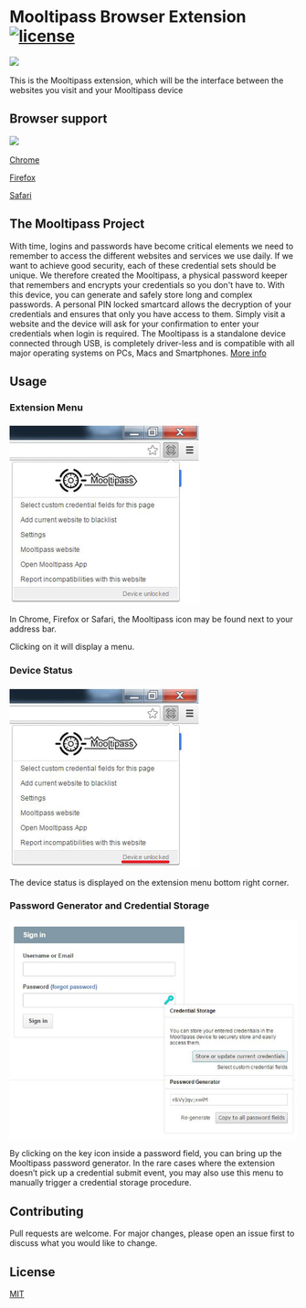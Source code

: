 # Mooltipass Browser Extension [![license](https://img.shields.io/github/license/mashape/apistatus.svg)]()

<img src="https://www.themooltipass.com/ressources/logo_inverted.png" />

This is the Mooltipass extension, which will be the interface between
the websites you visit and your Mooltipass device

## Browser support

<img src="https://www.themooltipass.com/images/gallery/safari-chrome-ff.png" />

[Chrome](https://chrome.google.com/webstore/detail/mooltipass-extension/ffemldjbbfhimggdkkckolidemlllklk)

[Firefox](https://addons.mozilla.org/en-US/firefox/addon/mooltipass-extension/)

[Safari](https://safari-extensions.apple.com/details/?id=com.stephanelectronics.mooltipass-KC7DELHDSA)


## The Mooltipass Project

With time, logins and passwords have become critical elements we need to remember to access the different websites and services we use daily. If we want to achieve good security, each of these credential sets should be unique.
We therefore created the Mooltipass, a physical password keeper that remembers and encrypts your credentials so you don't have to. With this device, you can generate and safely store long and complex passwords. A personal PIN locked smartcard allows the decryption of your credentials and ensures that only you have access to them. Simply visit a website and the device will ask for your confirmation to enter your credentials when login is required.
The Mooltipass is a standalone device connected through USB, is completely driver-less and is compatible with all major operating systems on PCs, Macs and Smartphones. [More info](https://www.themooltipass.com/)

## Usage

###  Extension Menu 

<img src="./images/user-manual-extension-menu.jpg" alt="extension-menu" />

In Chrome, Firefox or Safari, the Mooltipass icon
may be found next to your address bar. 

Clicking on it will display a menu. 

###  Device Status 

<img src="./images/user-manual-device-status.jpg" alt="device-status" />

The device status is displayed on the extension 
menu bottom right corner. 

###  Password Generator and Credential Storage 

<img src="./images/user-manual-password-generator.jpg" alt="password-generator" />

By clicking on the key icon inside a password field, you can bring up the Mooltipass password generator.
In the rare cases where the 
extension doesn’t pick up a credential submit event, you may also use this menu to manually trigger a credential storage procedure. 

## Contributing

Pull requests are welcome. For major changes, please open an issue
first to discuss what you would like to change.

## License
[MIT](https://choosealicense.com/licenses/mit/)